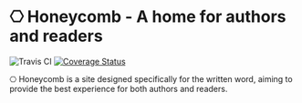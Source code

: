 # &#x2394; Honeycomb - A home for authors and readers

 ![Travis CI](https://travis-ci.org/OpenFurry/honeycomb.svg?branch=master) [![Coverage Status](https://coveralls.io/repos/github/OpenFurry/honeycomb/badge.svg?branch=master)](https://coveralls.io/github/OpenFurry/honeycomb?branch=master)

&#x2394; Honeycomb is a site designed specifically for the written word, aiming
to provide the best experience for both authors and readers.
